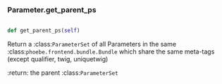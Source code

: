 ### Parameter.get_parent_ps

```py

def get_parent_ps(self)

```



Return a :class:`ParameterSet` of all Parameters in the same
:class:`phoebe.frontend.bundle.Bundle` which share the same
meta-tags (except qualifier, twig, uniquetwig)

:return: the parent :class:`ParameterSet`

